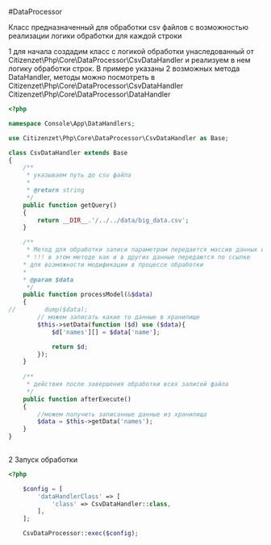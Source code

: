 #DataProcessor

Класс предназначенный для обработки csv файлов
с возможностью реализации логики обработки для каждой строки

1 для начала создадим класс с логикой обработки унаследованный 
    от Citizenzet\Php\Core\DataProcessor\CsvDataHandler
    и реализуем в нем логику обработки строк.
    В примере указаны 2 возможных метода DataHandler,
    методы можно посмотреть в 
    Citizenzet\Php\Core\DataProcessor\CsvDataHandler
    Citizenzet\Php\Core\DataProcessor\DataHandler
    
```php
<?php

namespace Console\App\DataHandlers;

use Citizenzet\Php\Core\DataProcessor\CsvDataHandler as Base;

class CsvDataHandler extends Base
{
    /**
     * указываем путь до csv файла
     * 
     * @return string
     */
    public function getQuery()
    {
        return __DIR__.'/../../data/big_data.csv';
    }

    /**
     * Метод для обработки записи параметром передается массив данных из строки файла
     * !!! в этом методе как и в других данные передаются по ссылке 
    * для возможности модификации в процессе обработки 
    * 
    * @param $data
     */
    public function processModel(&$data)
    {
//        dump($data);
        // можем записать какие то данные в хранилище
        $this->setData(function ($d) use ($data){
            $d['names'][] = $data['name'];

            return $d;
        });
    }
    
    /**
     * действия после завершения обработки всех записей файла
     */
    public function afterExecute()
    {
        //можем получить записанные данные из хранилища
        $data = $this->getData('names');
    }
}
   
``` 
    
2 Запуск обработки
```php
<?php

    $config = [
        'dataHandlerClass' => [
            'class' => CsvDataHandler::class,
        ],
    ];

    CsvDataProcessor::exec($config);

```

